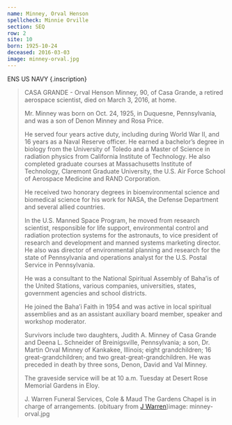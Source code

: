 ```yaml
---
name: Minney, Orval Henson
spellcheck: Minnie Orville
section: SEQ
row: 2
site: 10
born: 1925-10-24
deceased: 2016-03-03
image: minney-orval.jpg
---
```


ENS US NAVY {.inscription}

> CASA GRANDE - Orval Henson Minney, 90, of Casa Grande, a retired aerospace scientist, died on March 3, 2016, at home.
>
> Mr. Minney was born on Oct. 24, 1925, in Duquesne, Pennsylvania, and was a son of Denon Minney and Rosa Price.
>
> He served four years active duty, including during World War II, and 16 years as a Naval Reserve officer. He earned a bachelor’s degree in biology from the University of Toledo and a Master of Science in radiation physics from California Institute of Technology. He also completed graduate courses at Massachusetts Institute of Technology, Claremont Graduate University, the U.S. Air Force School of Aerospace Medicine and RAND Corporation.
>
> He received two honorary degrees in bioenvironmental science and biomedical science for his work for NASA, the Defense Department and several allied countries.
>
> In the U.S. Manned Space Program, he moved from research scientist, responsible for life support, environmental control and radiation protection systems for the astronauts, to vice president of research and development and manned systems marketing director. He also was director of environmental planning and research for the state of Pennsylvania and operations analyst for the U.S. Postal Service in Pennsylvania.
>
> He was a consultant to the National Spiritual Assembly of Baha’is of the United Stations, various companies, universities, states, government agencies and school districts.
>
> He joined the Baha’i Faith in 1954 and was active in local spiritual assemblies and as an assistant auxiliary board member, speaker and workshop moderator.
>
> Survivors include two daughters, Judith A. Minney of Casa Grande and Deena L. Schneider of Breinigsville, Pennsylvania; a son, Dr. Martin Orval Minney of Kankakee, Illinois; eight grandchildren; 16 great-grandchildren; and two great-great-grandchildren. He was preceded in death by three sons, Denon, David and Val Minney.
>
> The graveside service will be at 10 a.m. Tuesday at Desert Rose Memorial Gardens in Eloy.
>
> J. Warren Funeral Services, Cole & Maud The Gardens Chapel is in charge of arrangements. (obituary from [J Warren](https://www.jwarrenfuneral.com/obituaries/Orval-Henson-Minney?obId=19712203#/obituaryInfo))image: minney-orval.jpg